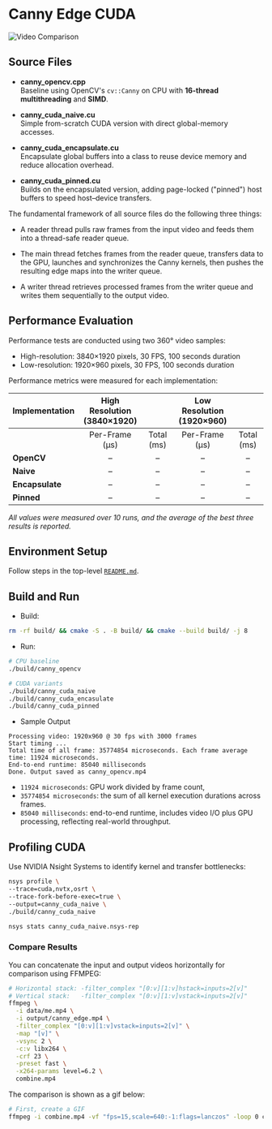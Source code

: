 # Canny Edge CUDA

![Video Comparison](combine.gif)

## Source Files

- **canny_opencv.cpp**  
  Baseline using OpenCV's `cv::Canny` on CPU with **16-thread multithreading** and **SIMD**.

- **canny_cuda_naive.cu**  
  Simple from-scratch CUDA version with direct global-memory accesses.

- **canny_cuda_encapsulate.cu**  
  Encapsulate global buffers into a class to reuse device memory and reduce allocation overhead.

- **canny_cuda_pinned.cu**  
  Builds on the encapsulated version, adding page-locked ("pinned") host buffers to speed host–device transfers.

The fundamental framework of all source files do the following three things:

- A reader thread pulls raw frames from the input video and feeds them into a thread-safe reader queue.

- The main thread fetches frames from the reader queue, transfers data to the GPU, launches and synchronizes the Canny kernels, then pushes the resulting edge maps into the writer queue.

- A writer thread retrieves processed frames from the writer queue and writes them sequentially to the output video.

## Performance Evaluation

Performance tests are conducted using two 360° video samples:
- High-resolution: 3840×1920 pixels, 30 FPS, 100 seconds duration
- Low-resolution: 1920×960 pixels, 30 FPS, 100 seconds duration

Performance metrics were measured for each implementation:

| Implementation | High Resolution<br>(3840×1920) |  | Low Resolution<br>(1920×960) |  |
| -------------- | :-----------------------------: | :-: | :--------------------------: | :-: |
|                | Per-Frame (μs)                 | Total (ms) | Per-Frame (μs)             | Total (ms) |
| **OpenCV**     | –                              | –     | –                          | –     |
| **Naive**      | –                              | –     | –                          | –     |
| **Encapsulate**| –                              | –     | –                          | –     |
| **Pinned**     | –                              | –     | –                          | –     |

*All values were measured over 10 runs, and the average of the best three results is reported.*

## Environment Setup

Follow steps in the top-level [`README.md`](https://github.com/lionlai1989/GPU_Programming_Specialization).

## Build and Run

- Build:
```bash
rm -rf build/ && cmake -S . -B build/ && cmake --build build/ -j 8
```

- Run:
```bash
# CPU baseline
./build/canny_opencv

# CUDA variants
./build/canny_cuda_naive
./build/canny_cuda_encasulate
./build/canny_cuda_pinned
```

- Sample Output
```text
Processing video: 1920x960 @ 30 fps with 3000 frames
Start timing ...
Total time of all frame: 35774854 microseconds. Each frame average time: 11924 microseconds.
End-to-end runtime: 85040 milliseconds
Done. Output saved as canny_opencv.mp4
```

  - `11924 microseconds`: GPU work divided by frame count,
  - `35774854 microseconds`: the sum of all kernel execution durations across frames.
  - `85040 milliseconds`: end-to-end runtime, includes video I/O plus GPU processing, reflecting real-world throughput.

## Profiling CUDA

Use NVIDIA Nsight Systems to identify kernel and transfer bottlenecks:

```bash
nsys profile \
--trace=cuda,nvtx,osrt \
--trace-fork-before-exec=true \
--output=canny_cuda_naive \
./build/canny_cuda_naive

nsys stats canny_cuda_naive.nsys-rep
```

### Compare Results
You can concatenate the input and output videos horizontally for comparison using FFMPEG:

```bash
# Horizontal stack: -filter_complex "[0:v][1:v]hstack=inputs=2[v]"
# Vertical stack:   -filter_complex "[0:v][1:v]vstack=inputs=2[v]"
ffmpeg \
  -i data/me.mp4 \
  -i output/canny_edge.mp4 \
  -filter_complex "[0:v][1:v]vstack=inputs=2[v]" \
  -map "[v]" \
  -vsync 2 \
  -c:v libx264 \
  -crf 23 \
  -preset fast \
  -x264-params level=6.2 \
  combine.mp4
```

The comparison is shown as a gif below:

```bash
# First, create a GIF
ffmpeg -i combine.mp4 -vf "fps=15,scale=640:-1:flags=lanczos" -loop 0 combine.gif
```
